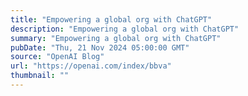 ```yaml
---
title: "Empowering a global org with ChatGPT"
description: "Empowering a global org with ChatGPT"
summary: "Empowering a global org with ChatGPT"
pubDate: "Thu, 21 Nov 2024 05:00:00 GMT"
source: "OpenAI Blog"
url: "https://openai.com/index/bbva"
thumbnail: ""
---
```


